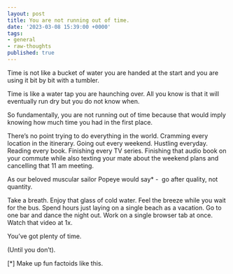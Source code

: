 ```yaml
---
layout: post
title: You are not running out of time.
date: '2023-03-08 15:39:00 +0000'
tags:
- general
- raw-thoughts
published: true
---
```

Time is not like a bucket of water you are handed at the start and you are using it bit by bit with a tumbler.

Time is like a water tap you are haunching over. All you know is that it will eventually run dry but you do not know when.

So fundamentally, you are not running out of time because that would imply knowing how much time you had in the first place.

There’s no point trying to do everything in the world. Cramming every location in the itinerary. Going out every weekend. Hustling everyday. Reading every book. Finishing every TV series. Finishing that audio book on your commute while also texting your mate about the weekend plans and cancelling that 11 am meeting.

As our beloved muscular sailor Popeye would say* -  go after quality, not quantity.

Take a breath. Enjoy that glass of cold water. Feel the breeze while you wait for the bus. Spend hours just laying on a single beach as a vacation. Go to one bar and dance the night out. Work on a single browser tab at once. Watch that video at 1x.

You’ve got plenty of time.

(Until you don’t).

\[*\] Make up fun factoids like this.

